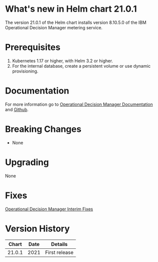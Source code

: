 # What's new in Helm chart 21.0.1
The version 21.0.1 of the Helm chart installs version 8.10.5.0 of the IBM Operational Decision Manager metering service. 

# Prerequisites
1. Kubernetes 1.17 or higher, with Helm 3.2 or higher.
2. For the internal database, create a persistent volume or use dynamic provisioning.

# Documentation
For more information go to [Operational Decision Manager Documentation](https://www.ibm.com/docs/en/odm/8.10?topic=kubernetes-licensing-metering) and [Github](https://github.com/ODMDev/decisions-metering).

# Breaking Changes
* None

# Upgrading
None

# Fixes
[Operational Decision Manager Interim Fixes](http://www.ibm.com/support/docview.wss?uid=swg21640630)

# Version History
| Chart | Date     | Details                           |
| ----- | -------- | --------------------------------- |
| 21.0.1 |  2021 | First release |

